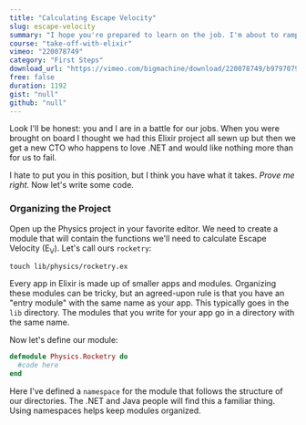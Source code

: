 ```yaml
---
title: "Calculating Escape Velocity"
slug: escape-velocity
summary: "I hope you're prepared to learn on the job. I'm about to ramp things up on you and it's for the simple reason that I'm under the gun - and to be honest *so are you*. We just got a new CTO, she arrived a few weeks after I got the job. She doesn't like me... which I guess isn't all that surprising."
course: "take-off-with-elixir"
vimeo: "220078749"
category: "First Steps"
download_url: "https://vimeo.com/bigmachine/download/220078749/b9797079f4"
free: false
duration: 1192
gist: "null"
github: "null"
---
```


Look I'll be honest: you and I are in a battle for our jobs. When you were brought on board I thought we had this Elixir project all sewn up but then we get a new CTO who happens to love .NET and would like nothing more than for us to fail.

I hate to put you in this position, but I think you have what it takes. *Prove me right*. Now let's write some code.

### Organizing the Project

Open up the Physics project in your favorite editor. We need to create a module that will contain the functions we'll need to calculate Escape Velocity (E<sub>V</sub>). Let's call ours `rocketry`:

```
touch lib/physics/rocketry.ex
```

Every app in Elixir is made up of smaller apps and modules. Organizing these modules can be tricky, but an agreed-upon rule is that you have an "entry module" with the same name as your app. This typically goes in the `lib` directory. The modules that you write for your app go in a directory with the same name.

Now let's define our module:

```elixir
defmodule Physics.Rocketry do
  #code here
end
```

Here I've defined a `namespace` for the module that follows the structure of our directories. The .NET and Java people will find this a familiar thing. Using namespaces helps keep modules organized.
